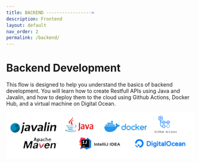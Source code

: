 ```yaml
---
title: BACKEND ----------------->
description: Frontend
layout: default
nav_order: 2
permalink: /backend/
---
```


# Backend Development

This flow is designed to help you understand the basics of backend development. You will learn how to create Restfull APIs using Java and Javalin, and how to deploy them to the cloud using Github Actions, Docker Hub, and a virtual machine on Digital Ocean.

![Backend](./images/all_logos.png)
